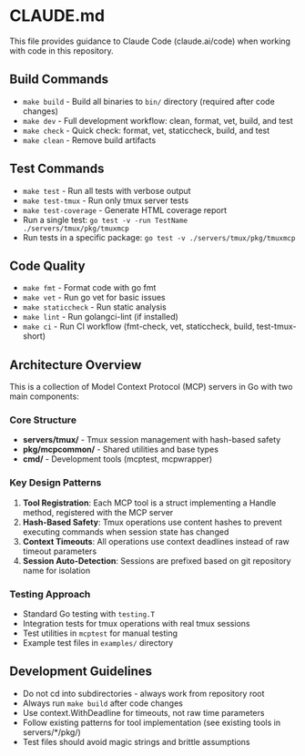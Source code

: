 # CLAUDE.md

This file provides guidance to Claude Code (claude.ai/code) when working with code in this repository.

## Build Commands

- `make build` - Build all binaries to `bin/` directory (required after code changes)
- `make dev` - Full development workflow: clean, format, vet, build, and test
- `make check` - Quick check: format, vet, staticcheck, build, and test
- `make clean` - Remove build artifacts

## Test Commands

- `make test` - Run all tests with verbose output
- `make test-tmux` - Run only tmux server tests
- `make test-coverage` - Generate HTML coverage report
- Run a single test: `go test -v -run TestName ./servers/tmux/pkg/tmuxmcp`
- Run tests in a specific package: `go test -v ./servers/tmux/pkg/tmuxmcp`

## Code Quality

- `make fmt` - Format code with go fmt
- `make vet` - Run go vet for basic issues
- `make staticcheck` - Run static analysis
- `make lint` - Run golangci-lint (if installed)
- `make ci` - Run CI workflow (fmt-check, vet, staticcheck, build, test-tmux-short)

## Architecture Overview

This is a collection of Model Context Protocol (MCP) servers in Go with two main components:

### Core Structure
- **servers/tmux/** - Tmux session management with hash-based safety
- **pkg/mcpcommon/** - Shared utilities and base types
- **cmd/** - Development tools (mcptest, mcpwrapper)

### Key Design Patterns
1. **Tool Registration**: Each MCP tool is a struct implementing a Handle method, registered with the MCP server
2. **Hash-Based Safety**: Tmux operations use content hashes to prevent executing commands when session state has changed
3. **Context Timeouts**: All operations use context deadlines instead of raw timeout parameters
4. **Session Auto-Detection**: Sessions are prefixed based on git repository name for isolation

### Testing Approach
- Standard Go testing with `testing.T`
- Integration tests for tmux operations with real tmux sessions
- Test utilities in `mcptest` for manual testing
- Example test files in `examples/` directory

## Development Guidelines

- Do not cd into subdirectories - always work from repository root
- Always run `make build` after code changes
- Use context.WithDeadline for timeouts, not raw time parameters
- Follow existing patterns for tool implementation (see existing tools in servers/*/pkg/)
- Test files should avoid magic strings and brittle assumptions